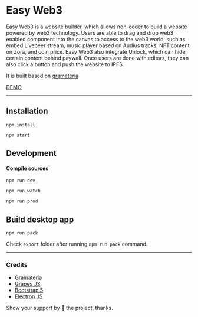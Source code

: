 # Easy Web3

Easy Web3 is a website builder, which allows non-coder to build a website powered by web3 technology. Users are able to drag and drop web3 enabled component into the canvas to access to the web3 world, such as embed Livepeer stream, music player based on Audius tracks, NFT content on Zora, and coin price. Easy Web3 also integrate Unlock, which can hide certain content behind paywall. Once users are done with editors, they can also click a button and push the website to IPFS.

It is built based on [gramateria](https://github.com/ronaldaug/gramateria)

[DEMO](https://bafybeibbpnzpurp7c2wqtrxd7i3d7byqz4f2nolxnqxtu7uywmt4aveytu.ipfs.dweb.link/build/)

---

## Installation

`npm install`

`npm start`

## Development

#### Compile sources

`npm run dev`

`npm run watch`

`npm run prod`

## Build desktop app

`npm run pack`

Check `export` folder after running `npm run pack` command.

---

### Credits

- [Gramateria](https://github.com/ronaldaug/gramateria)
- [Grapes JS](https://www.grapesjs.com/ 'Grapes Js')
- [Bootstrap 5](https://www.getbootstrap.com/ 'Bootstrap 5')
- [Electron JS](https//www.electronjs.org/ 'Electron Js')

Show your support by 🌟 the project, thanks.
